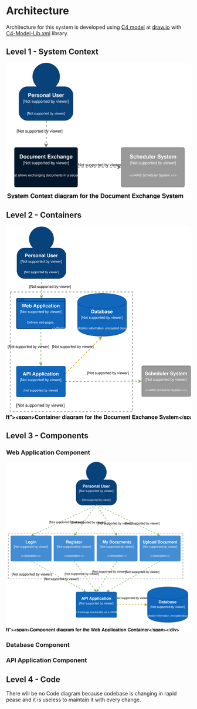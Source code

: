# Architecture

Architecture for this system is developed using [C4 model](https://c4model.com/)  at [draw.io](https://draw.io/) with [C4-Model-Lib.xml](C4-Model-Lib.xml) library.

## Level 1 - System Context

<img src="Level1-Context.svg">

## Level 2 -  Containers

<img src="Level2-Containers.svg">

## Level 3 - Components

### Web Application Component
<img src="Level3-WebApplication-Components.svg">

### Database Component

### API Application Component

## Level 4 - Code
There will be no Code diagram because codebase is changing in rapid pease and it is useless to maintain it with every change.
